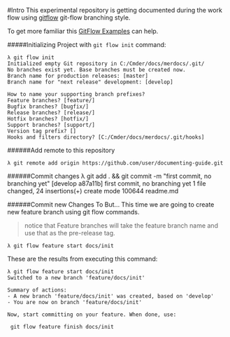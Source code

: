 #Intro
This experimental repository is getting documented during the work flow using [gitflow](https://danielkummer.github.io/git-flow-cheatsheet/ "git-flow are a set of git extensions to provide high-level repository operations for Vincent Driessen's branching model.")  git-flow branching style.

To get more familiar this  [GitFlow Examples](https://gitversion.readthedocs.io/en/latest/git-branching-strategies/gitflow-examples/ "These examples are using the default configuration with GitVersion. Which is continuous deployment mode for develop and continuous delivery mode for all other branches.") can help.

#####Initializing Project with `git flow init` command:  
 
    λ git flow init
    Initialized empty Git repository in C:/Cmder/docs/merdocs/.git/
    No branches exist yet. Base branches must be created now.
    Branch name for production releases: [master]
    Branch name for "next release" development: [develop]
    
    How to name your supporting branch prefixes?
    Feature branches? [feature/]
    Bugfix branches? [bugfix/]
    Release branches? [release/]
    Hotfix branches? [hotfix/]
    Support branches? [support/]
    Version tag prefix? []
    Hooks and filters directory? [C:/Cmder/docs/merdocs/.git/hooks]  

######Add remote to this repository

    λ git remote add origin https://github.com/user/documenting-guide.git

######Commit changes
     λ git add . && git commit -m "first commit, no branching yet"
    [develop a87a11b] first commit, no branching yet
     1 file changed, 24 insertions(+)
     create mode 100644 readme.md

######Commit new Changes To But...
This time we are going to create new feature branch using git flow commands.
>  notice that Feature branches will take the feature branch name and use that as the pre-release tag.

    λ git flow feature start docs/init
These are the results from executing this command:

    λ git flow feature start docs/init
    Switched to a new branch 'feature/docs/init'
    
    Summary of actions:
    - A new branch 'feature/docs/init' was created, based on 'develop'
    - You are now on branch 'feature/docs/init'
    
    Now, start committing on your feature. When done, use:
    
     git flow feature finish docs/init
    

